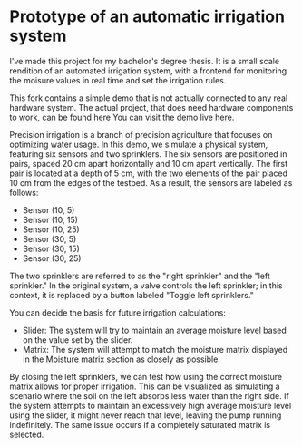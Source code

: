 # Prototype of an automatic irrigation system
I've made this project for my bachelor's degree thesis. It is a small scale rendition of an automated irrigation system, with a frontend for monitoring the moisure values in real time and set the irrigation rules.

This fork contains a simple demo that is not actually connected to any real hardware system. The actual project, that does need hardware components to work, can be found [here](https://github.com/ManuelePasini/small_watering)
You can visit the demo live [here](https://precision-watering-prototype.onrender.com).

Precision irrigation is a branch of precision agriculture that focuses on optimizing water usage. In this demo, we simulate a physical system, featuring six sensors and two sprinklers. The six sensors are positioned in pairs, spaced 20 cm apart horizontally and 10 cm apart vertically. The first pair is located at a depth of 5 cm, with the two elements of the pair placed 10 cm from the edges of the testbed. As a result, the sensors are labeled as follows:
+ Sensor (10, 5)
+ Sensor (10, 15)
+ Sensor (10, 25)
+ Sensor (30, 5)
+ Sensor (30, 15)
+ Sensor (30, 25)

The two sprinklers are referred to as the "right sprinkler" and the "left sprinkler." In the original system, a valve controls the left sprinkler; in this context, it is replaced by a button labeled "Toggle left sprinklers."

You can decide the basis for future irrigation calculations:
+ Slider: The system will try to maintain an average moisture level based on the value set by the slider.
+ Matrix: The system will attempt to match the moisture matrix displayed in the Moisture matrix section as closely as possible.

By closing the left sprinklers, we can test how using the correct moisture matrix allows for proper irrigation. This can be visualized as simulating a scenario where the soil on the left absorbs less water than the right side. If the system attempts to maintain an excessively high average moisture level using the slider, it might never reach that level, leaving the pump running indefinitely. The same issue occurs if a completely saturated matrix is selected. 

